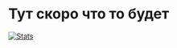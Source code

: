 # Тут скоро что то будет
[![Stats](https://github-readme-stats.vercel.app/api?username=shizoid-team)](https://github.com/anuraghazra/github-readme-stats)

